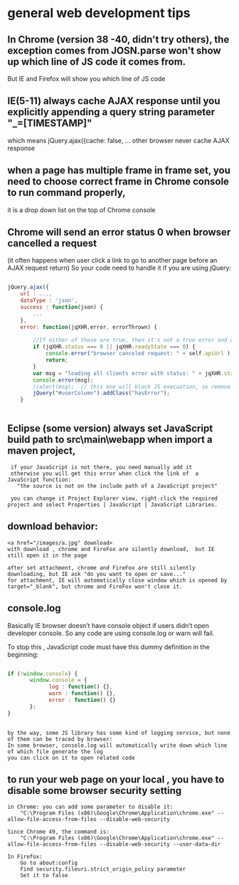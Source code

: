 # general web development tips

## In Chrome (version 38 -40, didn't try others), the exception comes from JOSN.parse won't show up which line of JS code it comes from.
But IE and Firefox will show you which line of JS code

## IE(5-11) always cache AJAX response until you explicitly appending a query string parameter "_=[TIMESTAMP]"
 which means jQuery.ajax({cache: false, ... 
 other browser never cache  AJAX response

## when a page has multiple frame in frame set, you need to choose correct frame in Chrome console to run command properly,
 it is a drop down list on the top of Chrome console

## Chrome will send an error status 0 when browser cancelled a request
(it often happens when user click a link to go to another page before an AJAX request return)
So your code need to handle it if you are using jQuery:
```javascript

jQuery.ajax({
	url : ...,
	dataType : 'json',
	success : function(json) {
		...
	},
	error: function(jqXHR,error, errorThrown) {
		
		//If either of these are true, then it's not a true error and we don't care
		if (jqXHR.status === 0 || jqXHR.readyState === 0) {
			console.error("browser canceled request: " + self.apiUrl );
			return;
		}
		var msg = "loading all clients error with status: " + jqXHR.status;
		console.error(msg);
		//alert(msg);  // this one will block JS execuation, so remove it
		jQuery("#userColumn").addClass("hasError");
	}
		
```		


## Eclipse (some version) always set JavaScript build path to src\main\webapp when import a maven project, 
     if your JavaScript is not there, you need manually add it 
     otherwise you will get this error when click the link of  a JavaScript function:     
       "the source is not on the include path of a JavaScript project"
       
     you can change it Project Explorer view, right-click the required project and select Properties | JavaScript | JavaScript Libraries.

##  download behavior:

    <a href="/images/a.jpg" download>
    with download , chrome and FireFox are silently download,  but IE still open it in the page

    after set attachment, chrome and FireFox are still silently downloading, but IE ask "do you want to open or save..."
    for attachment, IE will automatically close window which is opened by target="_blank", but chrome and FireFox won't close it.

## console.log
    
Basically IE browser doesn’t have console object if users didn’t open developer console.
So any code are using console.log or warn will fail.

To stop this , JavaScript code must have this dummy definition in the beginning:
```javascript

if (!window.console) {
	   window.console = {
			 log : function() {},
			 warn : function() {},
			 error : function() {}
	   };
}
	
```	

    by the way, some JS library has some kind of logging service, but none of them can be traced by browser: 
    In some browser, console.log will automatically write down which line of which file generate the log
    you can click on it to open related code

##  to run your web page on your local , you have to disable some browser security setting
    in Chrome: you can add some parameter to disable it: 
        "C:\Program Files (x86)\Google\Chrome\Application\chrome.exe" --allow-file-access-from-files --disable-web-security
    
    Since Chrome 49, the command is:
        "C:\Program Files (x86)\Google\Chrome\Application\chrome.exe" --allow-file-access-from-files --disable-web-security --user-data-dir

    In Firefox: 
        Go to about:config
        Find security.fileuri.strict_origin_policy parameter
        Set it to false
             
